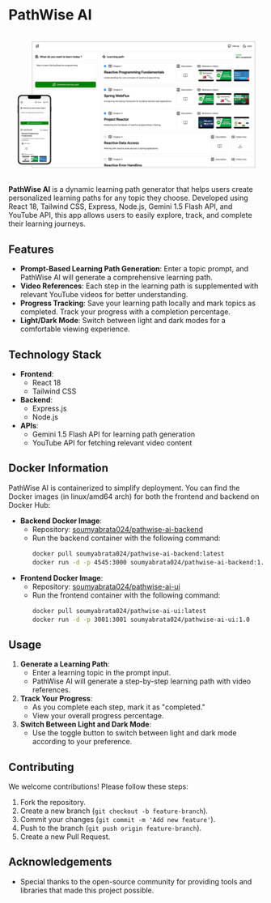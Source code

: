 # PathWise AI

![Alt text](/public/show-image.png)

**PathWise AI** is a dynamic learning path generator that helps users create personalized learning paths for any topic they choose. Developed using React 18, Tailwind CSS, Express, Node.js, Gemini 1.5 Flash API, and YouTube API, this app allows users to easily explore, track, and complete their learning journeys.

## Features

- **Prompt-Based Learning Path Generation**: Enter a topic prompt, and PathWise AI will generate a comprehensive learning path.
- **Video References**: Each step in the learning path is supplemented with relevant YouTube videos for better understanding.
- **Progress Tracking**: Save your learning path locally and mark topics as completed. Track your progress with a completion percentage.
- **Light/Dark Mode**: Switch between light and dark modes for a comfortable viewing experience.

## Technology Stack

- **Frontend**:
  - React 18
  - Tailwind CSS
- **Backend**:
  - Express.js
  - Node.js
- **APIs**:
  - Gemini 1.5 Flash API for learning path generation
  - YouTube API for fetching relevant video content

## Docker Information

PathWise AI is containerized to simplify deployment. You can find the Docker images (in
linux/amd64 arch) for both the frontend and backend on Docker Hub:

- **Backend Docker Image**:
  - Repository: [soumyabrata024/pathwise-ai-backend](https://hub.docker.com/repository/docker/soumyabrata024/pathwise-ai-backend/general)
  - Run the backend container with the following command:
    ```bash
    docker pull soumyabrata024/pathwise-ai-backend:latest
    docker run -d -p 4545:3000 soumyabrata024/pathwise-ai-backend:1.0
    ```
- **Frontend Docker Image**:
  - Repository: [soumyabrata024/pathwise-ai-ui](https://hub.docker.com/repository/docker/soumyabrata024/pathwise-ai-ui/general)
  - Run the frontend container with the following command:
    ```bash
    docker pull soumyabrata024/pathwise-ai-ui:latest
    docker run -d -p 3001:3001 soumyabrata024/pathwise-ai-ui:1.0
    ```

## Usage

1. **Generate a Learning Path**:
   - Enter a learning topic in the prompt input.
   - PathWise AI will generate a step-by-step learning path with video references.
2. **Track Your Progress**:
   - As you complete each step, mark it as "completed."
   - View your overall progress percentage.
3. **Switch Between Light and Dark Mode**:
   - Use the toggle button to switch between light and dark mode according to your preference.

## Contributing

We welcome contributions! Please follow these steps:

1. Fork the repository.
2. Create a new branch (`git checkout -b feature-branch`).
3. Commit your changes (`git commit -m 'Add new feature'`).
4. Push to the branch (`git push origin feature-branch`).
5. Create a new Pull Request.

## Acknowledgements

- Special thanks to the open-source community for providing tools and libraries that made this project possible.
